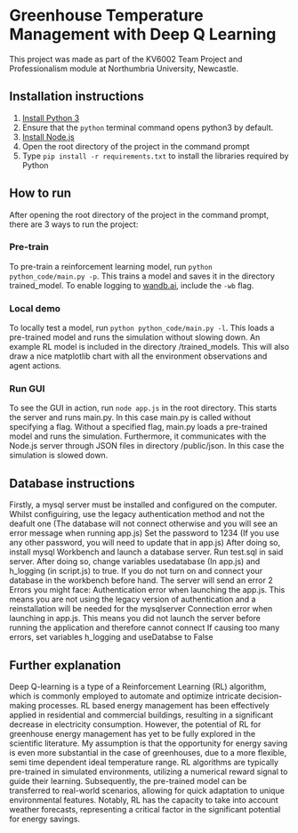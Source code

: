 # Greenhouse Temperature Management with Deep Q Learning

This project was made as part of the KV6002 Team Project and Professionalism module at Northumbria University, Newcastle. 

## Installation instructions

1. [Install Python 3](https://www.python.org/downloads/)
2. Ensure that the ```python``` terminal command opens python3 by default.
3. [Install Node.js](https://nodejs.org/en/download)
4. Open the root directory of the project in the command prompt
5. Type ```pip install -r requirements.txt``` to install the libraries required by Python

## How to run
After opening the root directory of the project in the command prompt, there are 3 ways to run the project:

### Pre-train
To pre-train a reinforcement learning model, run ```python python_code/main.py -p```.
This trains a model and saves it in the directory trained_model. To enable logging to [wandb.ai](https://wandb.ai/), include the ```-wb``` flag.
  
### Local demo
To locally test a model, run ```python python_code/main.py -l```.
This loads a pre-trained model and runs the simulation without slowing down. An example RL model is included in the directory /trained_models. This will also draw a nice matplotlib chart with all the environment observations and agent actions.

### Run GUI
To see the GUI in action, run ```node app.js``` in the root directory.
This starts the server and runs main.py. In this case main.py is called without specifying a flag. Without a specified flag, main.py loads a pre-trained model and runs the simulation. Furthermore, it communicates with the Node.js server through JSON files in directory /public/json. In this case the simulation is slowed down.

## Database instructions
Firstly, a mysql server must be installed and configured on the computer. Whilst configuiring, use the legacy authentication method and not the deafult one (The database will not connect otherwise and you will see an error message when running app.js)
Set the password to 1234 (If you use any other password, you will need to update that in app.js)
After doing so, install mysql Workbench and launch a database server. Run test.sql in said server. 
After doing so, change variables usedatabase (In app.js) and h_logging (in script.js) to true. If you do not turn on and connect your database in the workbench before hand. The server will send an error
2 Errors you might face:
Authentication error when launching the app.js. This means you are not using the legacy version of authentication and a reinstallation will be needed for the mysqlserver
Connection error when launching in app.js. This means you did not launch the server before running the application and therefore cannot connect
If causing too many errors, set variables h_logging and useDatabse to False

## Further explanation

Deep Q-learning is a type of a Reinforcement Learning (RL) algorithm, which is commonly employed to automate and optimize intricate decision-making processes. RL based energy management has been effectively applied in residential and commercial buildings, resulting in a significant decrease in electricity consumption. However, the potential of RL for greenhouse energy management has yet to be fully explored in the scientific literature. My assumption is that the opportunity for energy saving is even more substantial in the case of greenhouses, due to a more flexible, semi time dependent ideal temperature range.
RL algorithms are typically pre-trained in simulated environments, utilizing a numerical reward signal to guide their learning. Subsequently, the pre-trained model can be transferred to real-world scenarios, allowing for quick adaptation to unique environmental features. Notably, RL has the capacity to take into account weather forecasts, representing a critical factor in the significant potential for energy savings.
